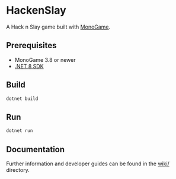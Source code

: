 # HackenSlay

A Hack n Slay game built with [MonoGame](https://www.monogame.net/).

## Prerequisites

- MonoGame 3.8 or newer
- [.NET 8 SDK](https://dotnet.microsoft.com/en-us/download/dotnet/8.0)

## Build

```bash
dotnet build
```

## Run

```bash
dotnet run
```

## Documentation

Further information and developer guides can be found in the [wiki/](wiki/) directory.
